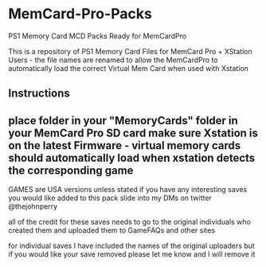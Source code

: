 # MemCard-Pro-Packs
PS1 Memory Card MCD Packs Ready for MemCardPro

This is a repository of PS1 Memory Card Files for MemCard Pro + XStation Users - the file names are renamed to allow the MemCardPro to automatically load the correct Virtual Mem Card when used with Xstation

Instructions 
---------------------------------------------
place folder in your "MemoryCards" folder in your MemCard Pro SD card 
make sure Xstation is on the latest Firmware - virtual memory cards should automatically load when xstation detects the corresponding game 
----------------------------------------------

GAMES are USA versions unless stated if you have any interesting saves you would like added to this pack
slide into my DMs on twitter @thejohnperry

all of the credit for these saves needs to go to the original individuals who created them and uploaded them to GameFAQs and other sites  

for individual saves I have included the names of the original uploaders but if you would like your save removed please let me know and I will remove it 
